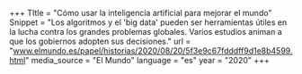 +++
TItle = "Cómo usar la inteligencia artificial para mejorar el mundo"
Snippet = "Los algoritmos y el 'big data' pueden ser herramientas útiles en la lucha contra los grandes problemas globales. Varios estudios animan a que los gobiernos adopten sus decisiones."
url = "www.elmundo.es/papel/historias/2020/08/20/5f3e9c67fdddff9d1e8b4599.html"
media_source = "El Mundo"
language = "es"
year = "2020"
+++